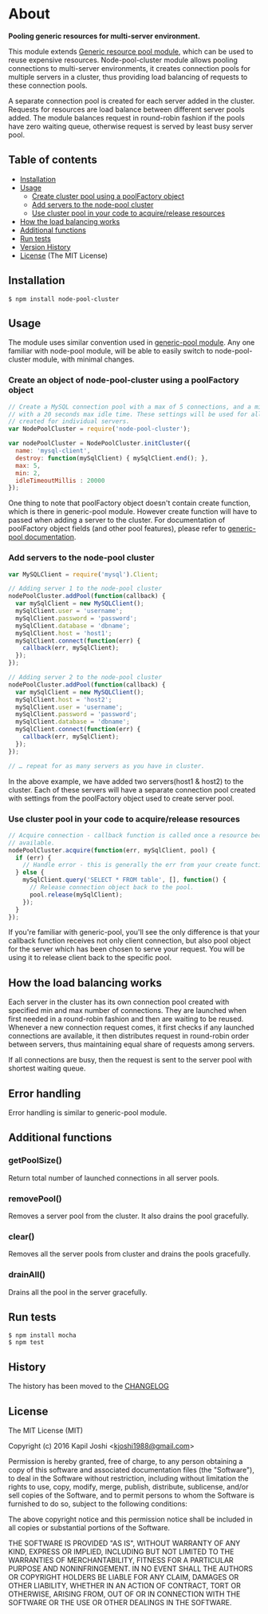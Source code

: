 # About

**Pooling generic resources for multi-server environment.**

This module extends [Generic resource pool module](https://github.com/coopernurse/node-pool), which can be used to reuse expensive resources. 
Node-pool-cluster module allows pooling connections to multi-server environments, it creates connection pools for multiple servers in a cluster, thus
providing load balancing of requests to these connection pools.

A separate connection pool is created for each server added in the cluster. Requests for resources are load balance between different server pools added.
The module balances request in round-robin fashion if the pools have zero waiting queue, otherwise request is served by least busy server pool. 


## Table of contents

* [Installation](#installation)
* [Usage](#usage)
  * [Create cluster pool using a poolFactory object](#create-an-object-of-node-pool-cluster-using-a-poolfactory-object)
  * [Add servers to the node-pool cluster](#add-servers-to-the-node-pool-cluster)
  * [Use cluster pool in your code to acquire/release resources](#use-cluster-pool-in-your-code-to-acquirerelease-resources)
* [How the load balancing works](#how-the-load-balancing-works)
* [Additional functions](#additional-functions)
* [Run tests](#run-tests)
* [Version History](#history)
* [License](#license) (The MIT License)

## Installation

```
$ npm install node-pool-cluster
```

## Usage

The module uses similar convention used in [generic-pool module](https://github.com/coopernurse/node-pool).
Any one familiar with node-pool module, will be able to easily switch to node-pool-cluster module, with minimal changes.

### Create an object of node-pool-cluster using a poolFactory object

```javascript
// Create a MySQL connection pool with a max of 5 connections, and a min of 2
// with a 20 seconds max idle time. These settings will be used for all pools
// created for individual servers.
var NodePoolCluster = require('node-pool-cluster');

var nodePoolCluster = NodePoolCluster.initCluster({
  name: 'mysql-client',
  destroy: function(mySqlClient) { mySqlClient.end(); },
  max: 5,
  min: 2,
  idleTimeoutMillis : 20000
});
```

One thing to note that poolFactory object doesn't contain create function, which is there in generic-pool module.
However create function will have to passed when adding a server to the cluster.
For documentation of poolFactory object fields (and other pool features), please refer to [generic-pool documentation](https://github.com/coopernurse/node-pool#documentation).

### Add servers to the node-pool cluster

```javascript
var MySQLClient = require('mysql').Client;

// Adding server 1 to the node-pool cluster
nodePoolCluster.addPool(function(callback) {
  var mySqlClient = new MySQLClient();
  mySqlClient.user = 'username';
  mySqlClient.password = 'password';
  mySqlClient.database = 'dbname';
  mySqlClient.host = 'host1';
  mySqlClient.connect(function(err) {
    callback(err, mySqlClient);  
  });
});

// Adding server 2 to the node-pool cluster
nodePoolCluster.addPool(function(callback) {
  var mySqlClient = new MySQLClient();
  mySqlClient.host = 'host2';
  mySqlClient.user = 'username';
  mySqlClient.password = 'password';
  mySqlClient.database = 'dbname';
  mySqlClient.connect(function(err) {
    callback(err, mySqlClient);  
  });
});

// … repeat for as many servers as you have in cluster.
```

In the above example, we have added two servers(host1 & host2) to the cluster. 
Each of these servers will have a separate connection pool created with settings from the poolFactory object used to create server pool.

### Use cluster pool in your code to acquire/release resources

```javascript
// Acquire connection - callback function is called once a resource becomes
// available.
nodePoolCluster.acquire(function(err, mySqlClient, pool) {
  if (err) {
    // Handle error - this is generally the err from your create function.
  } else {
    mySqlClient.query('SELECT * FROM table', [], function() {
      // Release connection object back to the pool.
      pool.release(mySqlClient);
    });
  }
});
```

If you're familiar with generic-pool, you'll see the only difference is that your callback function receives not only client connection, 
but also pool object for the server which has been chosen to serve your request. 
You will be using it to release client back to the specific pool.

## How the load balancing works

Each server in the cluster has its own connection pool created with specified min and max number of connections. 
They are launched when first needed in a round-robin fashion and then are waiting to be reused.
Whenever a new connection request comes, it first checks if any launched connections are available, it then distributes request in round-robin
order between servers, thus maintaining equal share of requests among servers.

If all connections are busy, then the request is sent to the server pool with shortest waiting queue.

## Error handling

Error handling is similar to generic-pool module.

## Additional functions

### getPoolSize()

Return total number of launched connections in all server pools.

### removePool()

Removes a server pool from the cluster. It also drains the pool gracefully.

### clear()

Removes all the server pools from cluster and drains the pools gracefully.

### drainAll()

Drains all the pool in the server gracefully.



## Run tests

```
$ npm install mocha
$ npm test
```

## History

The history has been moved to the [CHANGELOG](CHANGELOG.md)

## License

The MIT License (MIT)

Copyright (c) 2016 Kapil Joshi  <<kjoshi1988@gmail.com>>

Permission is hereby granted, free of charge, to any person obtaining a copy
of this software and associated documentation files (the "Software"), to deal
in the Software without restriction, including without limitation the rights
to use, copy, modify, merge, publish, distribute, sublicense, and/or sell
copies of the Software, and to permit persons to whom the Software is
furnished to do so, subject to the following conditions:

The above copyright notice and this permission notice shall be included in all
copies or substantial portions of the Software.

THE SOFTWARE IS PROVIDED "AS IS", WITHOUT WARRANTY OF ANY KIND, EXPRESS OR
IMPLIED, INCLUDING BUT NOT LIMITED TO THE WARRANTIES OF MERCHANTABILITY,
FITNESS FOR A PARTICULAR PURPOSE AND NONINFRINGEMENT. IN NO EVENT SHALL THE
AUTHORS OR COPYRIGHT HOLDERS BE LIABLE FOR ANY CLAIM, DAMAGES OR OTHER
LIABILITY, WHETHER IN AN ACTION OF CONTRACT, TORT OR OTHERWISE, ARISING FROM,
OUT OF OR IN CONNECTION WITH THE SOFTWARE OR THE USE OR OTHER DEALINGS IN THE
SOFTWARE.